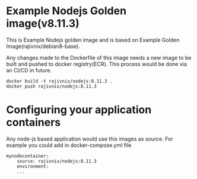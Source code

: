 # Example Nodejs Golden image(v8.11.3)
This is Example Nodejs golden image and is based on Example Golden Image(rajivnix/debian8-base).

Any changes made to the Dockerfile of this image needs a new image to be built and
pushed to docker registry(ECR). This process would be done via an CI/CD in future.

```
docker build -t rajivnix/nodejs:8.11.3 .
docker push rajivnix/nodejs:8.11.3
```

# Configuring your application containers
Any node-js based application would use this images as source. For example you could add
in docker-compose.yml file

```
mynodecontainer:
    source: rajivnix/nodejs:8.11.3
    environment:
    ...
```
